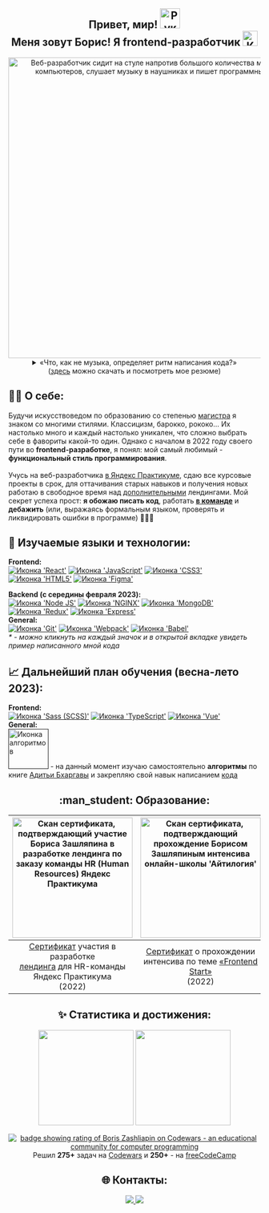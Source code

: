 <h2 align="center"><b>Привет, мир! <img src="https://emojipedia-us.s3.amazonaws.com/source/skype/289/victory-hand_270c-fe0f.png" width="40" alt="Рука в приветственном жесте">
<br>
  Меня зовут Борис! Я frontend-разработчик</b> <img src="https://i.pinimg.com/originals/a6/70/91/a67091c003173f3cd58801f345392dde.gif" alt="Кот, печатающий на клавиатуре ноутбука" width="30"></h2>
  
 <div align="center">
  <img src="https://media.tenor.com/qJ5evVs-_uUAAAAC/coding.gif" width="600" alt="Веб-разработчик сидит на стуле напротив большого количества мониторов компьютеров, слушает музыку в наушниках и пишет программный код">
  <br>
  <details><summary>&laquo;Что, как не музыка, определяет ритм написания кода?&raquo;</summary>
    
https://user-images.githubusercontent.com/108838349/215626451-8365718e-923b-46f3-861f-69494e9d5c49.mp4

  </details>
  (<a href="https://github.com/elrouss/elrouss/files/10610986/ZashliapinBD-frontend_ed05022023.pdf">здесь</a> можно скачать и посмотреть мое резюме)
</div>

 
<h2>🧘‍♂️ О себе:</h2>
Будучи искусствоведом по образованию со степенью <a href="https://diploma.spbu.ru/gp/view?id=13325">магистра</a> я знаком со многими стилями. Классицизм, барокко, рококо... Их настолько много и каждый настолько уникален, что сложно выбрать себе в фавориты какой-то один. Однако с началом в 2022 году своего пути во <b>frontend-разработке</b>, я понял: мой самый любимый - <b>функциональный стиль программирования</b>.
<br>
<br>
Учусь на веб-разработчика <a href="https://practicum.yandex.ru/web/">в Яндекс Практикуме</a>, сдаю все курсовые проекты в срок, для оттачивания старых навыков и получения новых работаю в свободное время над <a href="https://github.com/elrouss/competitive-project-team-1">дополнительными</a> лендингами. Мой секрет успеха прост: <b>я обожаю писать код</b>, работать <a href="https://github.com/Kumiho1/lubimovka"><b>в команде</b></a> и <b>дебажить</b> (или, выражаясь формальным языком, проверять и ликвидировать ошибки в программе) 🐞🔫😄

<br>

<h2>🔧 Изучаемые языки и технологии:</h2>
<b>Frontend:</b>
<br>
<a href="https://github.com/elrouss/react-mesto-auth/blob/main/src/components/App/App.js"><img src="https://img.shields.io/badge/React-20232A?style=for-the-badge&logo=react&logoColor=61DAFB" alt="Иконка 'React'"></a>
<a href="https://github.com/elrouss/competitive-project-team-1/blob/main/scripts/pages/index.js"><img src="https://img.shields.io/badge/JavaScript-323330?style=for-the-badge&logo=javascript&logoColor=F7DF1E" alt="Иконка 'JavaScript'"></a>
<a href="https://github.com/Kumiho1/lubimovka/blob/main/blocks/footer/__container/footer__container.css"><img src="https://img.shields.io/badge/CSS3-1572B6?style=for-the-badge&logo=css3&logoColor=white" alt="Иконка 'СSS3'"></a>
<a href="https://github.com/elrouss/how-to-learn/blob/main/index.html"><img src="https://img.shields.io/badge/HTML5-E34F26?style=for-the-badge&logo=html5&logoColor=white" alt="Иконка 'HTML5'"></a>
<a href="https://www.figma.com/file/kJFAe4gM4V1YT6uDrx4jpF/Month-of-Landings_external-link?t=bRw75piMibawBlDZ-6"><img src="https://img.shields.io/badge/Figma-F24E1E?style=for-the-badge&logo=figma&logoColor=white" alt="Иконка 'Figma'"></a>

<b>Backend (с середины февраля 2023):</b>
<br>
<a href=""><img src="https://img.shields.io/badge/Node.js-339933?style=for-the-badge&logo=nodedotjs&logoColor=white" alt="Иконка 'Node JS'"></a>
<a href=""><img src="https://img.shields.io/badge/Nginx-009639?style=for-the-badge&logo=nginx&logoColor=white" alt="Иконка 'NGINX'"></a>
<a href=""><img src="https://img.shields.io/badge/MongoDB-4EA94B?style=for-the-badge&logo=mongodb&logoColor=white" alt="Иконка 'MongoDB'"></a>
<a href=""><img src="https://img.shields.io/badge/Redux-593D88?style=for-the-badge&logo=redux&logoColor=white" alt="Иконка 'Redux'"></a>
<a href=""><img src="https://img.shields.io/badge/Express.js-000000?style=for-the-badge&logo=express&logoColor=white" alt="Иконка 'Express'"></a>
<br>
<b>General:</b>
<br>
<a href="https://github.com/elrouss/competitive-project-team-1/network"><img src="https://img.shields.io/badge/GIT-E44C30?style=for-the-badge&logo=git&logoColor=white" alt="Иконка 'Git'"></a>
<a href="https://github.com/elrouss/mesto/blob/main/webpack.config.js"><img src="https://img.shields.io/badge/Webpack-8DD6F9?style=for-the-badge&logo=Webpack&logoColor=white" alt="Иконка 'Webpack'"></a>
<a href="https://github.com/elrouss/yandex_landing/blob/main/babel.config.js"><img src="https://img.shields.io/badge/Babel-F9DC3E?style=for-the-badge&logo=babel&logoColor=white" alt="Иконка 'Babel'"></a>
<br>
<i>* - можно кликнуть на каждый значок и в открытой вкладке увидеть пример написанного мной кода</i>

<h2>📈 Дальнейший план обучения (весна-лето 2023):</h2>
<b>Frontend:</b>
<br>
<a href=""><img src="https://img.shields.io/badge/Sass-CC6699?style=for-the-badge&logo=sass&logoColor=white" alt="Иконка 'Sass (SCSS)'"></a>
<a href=""><img src="https://img.shields.io/badge/TypeScript-007ACC?style=for-the-badge&logo=typescript&logoColor=white" alt="Иконка 'TypeScript'"></a>
<a href=""><img src="https://img.shields.io/badge/Vue.js-35495E?style=for-the-badge&logo=vuedotjs&logoColor=4FC08D" alt="Иконка 'Vue'"></a>
<br>
<b>General:</b>
<br>
<a href=""><img src="https://shureed.github.io/images/badge.png" alt="Иконка алгоритмов" width="80"></a> - на данный момент изучаю самостоятельно <b>алгоритмы</b> по книге <a href="https://github.com/egonSchiele/grokking_algorithms">Адитьи Бхаргавы</a> и закрепляю свой навык написанием <a href="https://codepen.io/collection/ExbBJg">кода</a>

<br>

<h2 align="center">:man_student: Образование:</h2>
<div align="center">

|<img width="240" src="https://user-images.githubusercontent.com/108838349/211216539-bbb602c4-897b-49dd-868c-2a83df4d720f.png" alt="Скан сертификата, подтверждающий участие Бориса Зашляпина в разработке лендинга по заказу команды HR (Human Resources) Яндекс Практикума">|<img src="https://user-images.githubusercontent.com/108838349/211216223-91733ab8-01a9-4414-a389-b7e2c70181b7.jpeg" width="240" alt="Скан сертификата, подтверждающий прохождение Борисом Зашляпиным интенсива онлайн-школы 'Айтилогия'">|<img src="https://user-images.githubusercontent.com/108838349/215734968-bc6395a5-4a45-4f99-96a6-6e09b457d01c.png" width="200" alt="Скан сертификата, выданного Санкт-Петербургским государственным университетом с подтверждением владения Борисом Зашляпиным английским языком на уровне B2">|
|---|---|---|
  |<div align="center"><a href="https://practicum.yandex.ru/">Сертификат</a> участия в разработке<br><a href="https://github.com/elrouss/yandex_landing">лендинга</a> для HR-команды Яндекс Практикума<br>(2022)</div>|<div align="center"><a href="https://itlogia.ru/">Сертификат</a> о прохождении<br>интенсива по теме <a href="https://github.com/elrouss/cars-hw">&laquo;Frontend Start&raquo;</a><br>(2022)</div>|<div align="center"><a href="https://spbu.ru/">Сертификат</a> о сдаче теста по<br>английскому языку (B2)<br>(2016)</div>|

<h2 align="center">✨ Статистика и достижения:</h2>
<div align="center">
  <a href="https://git.io/streak-stats"><img src="https://streak-stats.demolab.com?user=elrouss&theme=shades-of-purple&border_radius=1&date_format=%5BY%20%5DM%20j" height="190"/></a>
  <img src="https://github-readme-stats.vercel.app/api/top-langs/?username=elrouss&theme=shades-of-purple&langs_count=8" height="190"/>
  <br>
  
  <a href="https://www.codewars.com/users/elrouss"><img src="https://www.codewars.com/users/elrouss/badges/large" alt="badge showing rating of Boris Zashliapin on Codewars - an educational community for computer programming"></a>
  <br>
  Решил <b>275+</b> задач на <a href="https://www.codewars.com/users/elrouss">Codewars</a> и <b>250+</b> - на <a href="https://www.freecodecamp.org/elrouss">freeCodeCamp</a>
</div>

<h2 align="center">🌐 Контакты:</h2>
<div align="center">
  <a href="https://t.me/elrouss">
    <img src="https://img.shields.io/badge/Telegram-blue?logo=telegram&logoColor=white&style=for-the-badge">
  </a>
  <a href="https://codepen.io/elrouss">
    <img src="https://img.shields.io/badge/CodePen-black?logo=codepen&logoColor=white&style=for-the-badge">
  </a>
</div>
